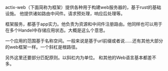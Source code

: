 actix-web（下面简称为框架）提供各种用于构建web服务器的，基于rust的基础设施。
他提供诸如路由中间件。请求预处理，响应后处理等。

框架服务，都基于app实力。他负责为资源和中间件注册路由。他同样也可以用于在多个Handel中存储应用状态。大概是这么个意思。

一个应用的范围基于名称空间。一般来说是基于url前缀或者说……还有其他大部分的web框架一样。一个斜杠是根路径。

另外这里还要部分匹配原则。以斜杠内为单位。 和其他的Web语言基本都差不多。
